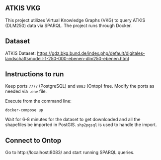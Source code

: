 ## ATKIS VKG

This project utilizes Virtual Knowledge Graphs (VKG) to query ATKIS (DLM250) data via SPARQL. The project runs through Docker.

## Dataset
ATKIS Dataset: https://gdz.bkg.bund.de/index.php/default/digitales-landschaftsmodell-1-250-000-ebenen-dlm250-ebenen.html

## Instructions to run
Keep ports `7777` (PostgreSQL) and `8083` (Ontop) free. Modify the ports as needed via `.env` file.

Execute from the command line:
```
docker-compose up
```
Wait for 6-8 minutes for the dataset to get downloaded and all the shapefiles be imported in PostGIS. `shp2pgsql` is used to handle the import.

## Connect to Ontop
Go to http://localhost:8083/ and start running SPARQL queries.
